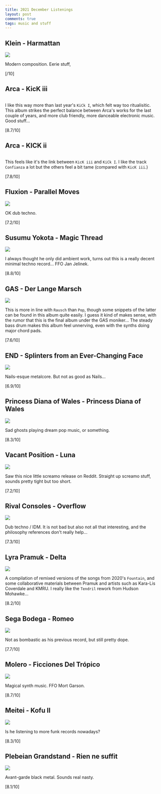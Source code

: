 ```yaml
---
title: 2021 December Listenings
layout: post
comments: true
tags: music and stuff
---
```


## Klein - Harmattan

  ![](https://f4.bcbits.com/img/a2844532200_16.jpg)

  Modern composition. Eerie stuff, 

  [/10]

## Arca - KicK iii

  ![]()

  I like this way more than last year's `KiCk I`, which felt way too ritualisitic. This album strikes the perfect balance between Arca's works for the last couple of years, and more club friendly, more danceable electronic music. Good stuff...

  [8.7/10]

## Arca - KICK ii

  ![]()

  This feels like it's the link between `KicK iii` and `KiCk I`. I like the track `Confianza` a lot but the others feel a bit tame (compared with `KicK iii`.)

  [7.8/10]

## Fluxion - Parallel Moves

  ![](https://f4.bcbits.com/img/a1654347739_16.jpg)

  OK dub techno.

  [7.2/10]

## Susumu Yokota - Magic Thread

  ![](https://f4.bcbits.com/img/a3258085063_16.jpg)

  I always thought he only did ambient work, turns out this is a really decent minimal techno record... FFO Jan Jelinek.

  [8.8/10]

## GAS - Der Lange Marsch

  ![](https://f4.bcbits.com/img/a3367308465_16.jpg)

  This is more in line with `Rausch` than `Pop`, though some snippets of the latter can be found in this album quite easily. I guess it kind of makes sense, with the rumor that this is the final album under the GAS moniker... The steady bass drum makes this album feel unnerving, even with the synths doing major chord pads.

  [7.6/10]

## END - Splinters from an Ever-Changing Face

  ![](https://f4.bcbits.com/img/a0538522401_16.jpg)

  Nails-esque metalcore. But not as good as Nails...

  [6.9/10]

## Princess Diana of Wales - Princess Diana of Wales

  ![](https://assets.boomkat.com/spree/products/778315/large/4251804130820_2500-2.jpg)

  Sad ghosts playing dream pop music, or something.

  [8.3/10]

## Vacant Position - Luna

  ![](https://f4.bcbits.com/img/a1422727972_16.jpg)

  Saw this nice little screamo release on Reddit. Straight up screamo stuff, sounds pretty tight but too short.

  [7.2/10]

## Rival Consoles - Overflow

  ![](https://f4.bcbits.com/img/a0190906826_16.jpg)

  Dub techno / IDM. It is not bad but also not all that interesting, and the philosophy references don't really help...

  [7.3/10]

## Lyra Pramuk - Delta

  ![](https://f4.bcbits.com/img/a1839035626_16.jpg)

  A compilation of remixed versions of the songs from 2020's `Fountain`, and some collaborative materials between Pramuk and artists such as Kara-Lis Coverdale and KMRU. I really like the `Tendril` rework from Hudson Mohawke...

  [8.2/10]

## Sega Bodega - Romeo

  ![](https://f4.bcbits.com/img/a0790768225_16.jpg)

  Not as bombastic as his previous record, but still pretty dope.

  [7.7/10]

## Molero - Ficciones Del Trópico

  ![](https://f4.bcbits.com/img/a1427422830_16.jpg)

  Magical synth music. FFO Mort Garson.

  [8.7/10]

## Meitei - Kofu II

  ![](https://f4.bcbits.com/img/a0612322967_16.jpg)

  Is he listening to more funk records nowadays?

  [8.3/10]

## Plebeian Grandstand - Rien ne suffit

  ![](https://f4.bcbits.com/img/a0241042140_16.jpg)

  Avant-garde black metal. Sounds real nasty.

  [8.1/10]
